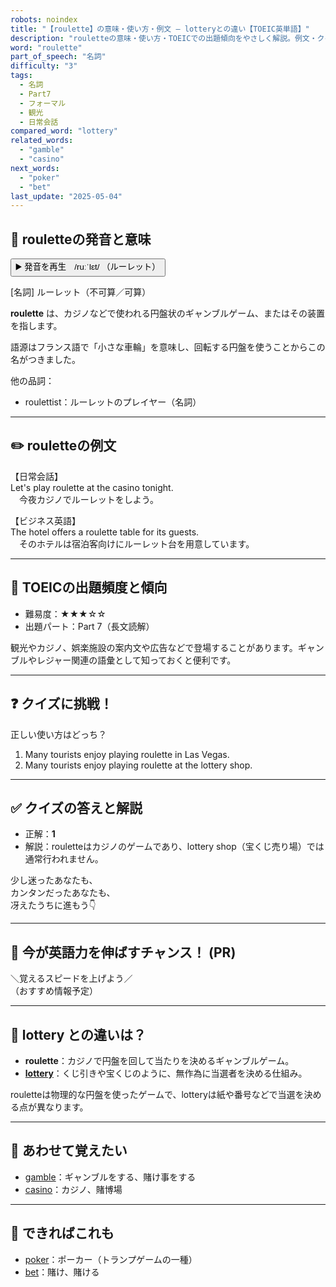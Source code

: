 ```yaml
---
robots: noindex
title: "【roulette】の意味・使い方・例文 ― lotteryとの違い【TOEIC英単語】"
description: "rouletteの意味・使い方・TOEICでの出題傾向をやさしく解説。例文・クイズ付きでlotteryとの違いもわかりやすく学べます。"
word: "roulette"
part_of_speech: "名詞"
difficulty: "3"
tags:
  - 名詞
  - Part7
  - フォーマル
  - 観光
  - 日常会話
compared_word: "lottery"
related_words:
  - "gamble"
  - "casino"
next_words:
  - "poker"
  - "bet"
last_update: "2025-05-04"
---
```


## 🔰 rouletteの発音と意味

<button class="play-audio" onclick="playTTS('roulette')">
  <span class="play-audio-main">
    ▶️ 発音を再生　/ruːˈlɛt/
  </span>
  <span class="play-audio-sub">
    （ルーレット）
  </span>
</button>

[名詞] ルーレット（不可算／可算）

**roulette** は、カジノなどで使われる円盤状のギャンブルゲーム、またはその装置を指します。

語源はフランス語で「小さな車輪」を意味し、回転する円盤を使うことからこの名がつきました。

他の品詞：  
- roulettist：ルーレットのプレイヤー（名詞）

---

## ✏️ rouletteの例文

【日常会話】  
Let's play roulette at the casino tonight.  
　今夜カジノでルーレットをしよう。

【ビジネス英語】  
The hotel offers a roulette table for its guests.  
　そのホテルは宿泊客向けにルーレット台を用意しています。

---

## 🎯 TOEICの出題頻度と傾向

- 難易度：★★★☆☆
- 出題パート：Part 7（長文読解）

観光やカジノ、娯楽施設の案内文や広告などで登場することがあります。ギャンブルやレジャー関連の語彙として知っておくと便利です。

---

## ❓ クイズに挑戦！

正しい使い方はどっち？

1. Many tourists enjoy playing roulette in Las Vegas.  
2. Many tourists enjoy playing roulette at the lottery shop.

---

## ✅ クイズの答えと解説

- 正解：**1**
- 解説：rouletteはカジノのゲームであり、lottery shop（宝くじ売り場）では通常行われません。

少し迷ったあなたも、  
カンタンだったあなたも、  
冴えたうちに進もう👇️

---

## 🚀 今が英語力を伸ばすチャンス！ (PR)

<div class="info-center">
＼覚えるスピードを上げよう／<br>  
（おすすめ情報予定）
</div>

---

## 🤔  lottery との違いは？

- **roulette**：カジノで円盤を回して当たりを決めるギャンブルゲーム。
- **[lottery](/word/lottery)**：くじ引きや宝くじのように、無作為に当選者を決める仕組み。

rouletteは物理的な円盤を使ったゲームで、lotteryは紙や番号などで当選を決める点が異なります。

---

## 🧩 あわせて覚えたい

- [gamble](/word/gamble)：ギャンブルをする、賭け事をする
- [casino](/word/casino)：カジノ、賭博場

---

## 📖 できればこれも

- [poker](/word/poker)：ポーカー（トランプゲームの一種）
- [bet](/word/bet)：賭け、賭ける

<!-- cvid: aid48_bid17 -->
